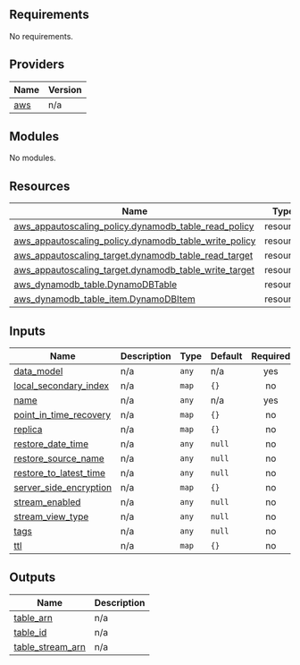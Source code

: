 ## Requirements

No requirements.

## Providers

| Name | Version |
|------|---------|
| <a name="provider_aws"></a> [aws](#provider\_aws) | n/a |

## Modules

No modules.

## Resources

| Name | Type |
|------|------|
| [aws_appautoscaling_policy.dynamodb_table_read_policy](https://registry.terraform.io/providers/hashicorp/aws/latest/docs/resources/appautoscaling_policy) | resource |
| [aws_appautoscaling_policy.dynamodb_table_write_policy](https://registry.terraform.io/providers/hashicorp/aws/latest/docs/resources/appautoscaling_policy) | resource |
| [aws_appautoscaling_target.dynamodb_table_read_target](https://registry.terraform.io/providers/hashicorp/aws/latest/docs/resources/appautoscaling_target) | resource |
| [aws_appautoscaling_target.dynamodb_table_write_target](https://registry.terraform.io/providers/hashicorp/aws/latest/docs/resources/appautoscaling_target) | resource |
| [aws_dynamodb_table.DynamoDBTable](https://registry.terraform.io/providers/hashicorp/aws/latest/docs/resources/dynamodb_table) | resource |
| [aws_dynamodb_table_item.DynamoDBItem](https://registry.terraform.io/providers/hashicorp/aws/latest/docs/resources/dynamodb_table_item) | resource |

## Inputs

| Name | Description | Type | Default | Required |
|------|-------------|------|---------|:--------:|
| <a name="input_data_model"></a> [data\_model](#input\_data\_model) | n/a | `any` | n/a | yes |
| <a name="input_local_secondary_index"></a> [local\_secondary\_index](#input\_local\_secondary\_index) | n/a | `map` | `{}` | no |
| <a name="input_name"></a> [name](#input\_name) | n/a | `any` | n/a | yes |
| <a name="input_point_in_time_recovery"></a> [point\_in\_time\_recovery](#input\_point\_in\_time\_recovery) | n/a | `map` | `{}` | no |
| <a name="input_replica"></a> [replica](#input\_replica) | n/a | `map` | `{}` | no |
| <a name="input_restore_date_time"></a> [restore\_date\_time](#input\_restore\_date\_time) | n/a | `any` | `null` | no |
| <a name="input_restore_source_name"></a> [restore\_source\_name](#input\_restore\_source\_name) | n/a | `any` | `null` | no |
| <a name="input_restore_to_latest_time"></a> [restore\_to\_latest\_time](#input\_restore\_to\_latest\_time) | n/a | `any` | `null` | no |
| <a name="input_server_side_encryption"></a> [server\_side\_encryption](#input\_server\_side\_encryption) | n/a | `map` | `{}` | no |
| <a name="input_stream_enabled"></a> [stream\_enabled](#input\_stream\_enabled) | n/a | `any` | `null` | no |
| <a name="input_stream_view_type"></a> [stream\_view\_type](#input\_stream\_view\_type) | n/a | `any` | `null` | no |
| <a name="input_tags"></a> [tags](#input\_tags) | n/a | `any` | `null` | no |
| <a name="input_ttl"></a> [ttl](#input\_ttl) | n/a | `map` | `{}` | no |

## Outputs

| Name | Description |
|------|-------------|
| <a name="output_table_arn"></a> [table\_arn](#output\_table\_arn) | n/a |
| <a name="output_table_id"></a> [table\_id](#output\_table\_id) | n/a |
| <a name="output_table_stream_arn"></a> [table\_stream\_arn](#output\_table\_stream\_arn) | n/a |
